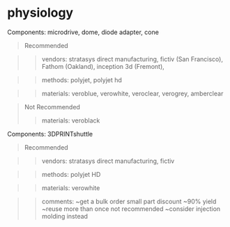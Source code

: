 # physiology

Components:
microdrive, dome, diode adapter, cone

>Recommended

>>vendors:
stratasys direct manufacturing,
fictiv (San Francisco),
Fathom (Oakland),
inception 3d (Fremont),

>>methods:
polyjet,
polyjet hd

>>materials:
veroblue,
verowhite,
veroclear,
verogrey,
amberclear

>Not Recommended
>>materials:
veroblack

Components:
3DPRINTshuttle

>Recommended

>>vendors:
stratasys direct manufacturing,
fictiv

>>methods:
polyjet HD

>>materials:
verowhite

>>comments:
~get a bulk order small part discount
~90% yield
~reuse more than once not recommended
~consider injection molding instead



